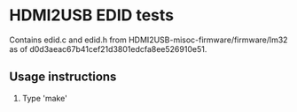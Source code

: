 HDMI2USB EDID tests
===================

Contains edid.c and edid.h from HDMI2USB-misoc-firmware/firmware/lm32 as of
d0d3aeac67b41cef21d3801edcfa8ee526910e51.

Usage instructions
------------------

1. Type 'make'
